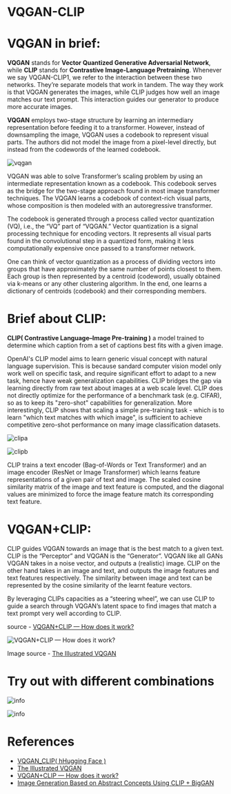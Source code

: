 # VQGAN-CLIP

# VQGAN in brief:
**VQGAN** stands for **Vector Quantized Generative Adversarial Network**, while **CLIP** stands for **Contrastive Image-Language Pretraining**. Whenever we say VQGAN-CLIP1, we refer to the interaction between these two networks. They’re separate models that work in tandem. The way they work is that VQGAN generates the images, while CLIP judges how well an image matches our text prompt. This interaction guides our generator to produce more accurate images.

**VQGAN** employs  two-stage structure by learning an intermediary representation before feeding it to a transformer. However, instead of downsampling the image, VQGAN uses a codebook to represent visual parts. The authors did not model the image from a pixel-level directly, but instead from the codewords of the learned codebook.

![vqgan](https://compvis.github.io/taming-transformers/paper/teaser.png)


VQGAN was able to solve Transformer’s scaling problem by using an intermediate representation known as a codebook. This codebook serves as the bridge for the two-stage approach found in most image transformer techniques. The VQGAN learns a codebook of context-rich visual parts, whose composition is then modeled with an autoregressive transformer.

The codebook is generated through a process called vector quantization (VQ), i.e., the “VQ” part of “VQGAN.” Vector quantization is a signal processing technique for encoding vectors. It represents all visual parts found in the convolutional step in a quantized form, making it less computationally expensive once passed to a transformer network.

One can think of vector quantization as a process of dividing vectors into groups that have approximately the same number of points closest to them. Each group is then represented by a centroid (codeword), usually obtained via k-means or any other clustering algorithm. In the end, one learns a dictionary of centroids (codebook) and their corresponding members.

# Brief about CLIP:
    
**CLIP( Contrastive Language–Image Pre-training )** a model trained to determine which caption from a set of captions best fits with a given image.

OpenAI's CLIP model aims to learn generic visual concept with natural language supervision. This is because sandard computer vision model only work well on specific task, and require significant effort to adapt to a new task, hence have weak generalization capabilities. CLIP bridges the gap via learning directly from raw text about images at a web scale level.
CLIP does not directly optimize for the performance of a benchmark task (e.g. CIFAR), so as to keep its "zero-shot" capabilities for generalization. More interestingly, CLIP shows that scaling a simple pre-training task - which is to learn "which text matches with which image", is sufficient to achieve competitive zero-shot performance on many image classification datasets. 

![clipa](https://openaiassets.blob.core.windows.net/$web/clip/draft/20210104b/overview-a.svg)

![clipb](https://openaiassets.blob.core.windows.net/$web/clip/draft/20210104b/overview-b.svg)

CLIP trains a text encoder (Bag-of-Words or Text Transformer) and an image encoder (ResNet or Image Transformer) which learns feature representations of a given pair of text and image. The scaled cosine similarity matrix of the image and text feature is computed, and the diagonal values are minimized to force the image feature match its corresponding text feature.

# VQGAN+CLIP:

CLIP guides VQGAN towards an image that is the best match to a given text. CLIP is the “Perceptor” and VQGAN is the “Generator”. VQGAN like all GANs VQGAN takes in a noise vector, and outputs a (realistic) image. CLIP on the other hand takes in an image and text, and outputs the image features and text features respectively. The similarity between image and text can be represented by the cosine similarity of the learnt feature vectors.

By leveraging CLIPs capacities as a “steering wheel”, we can use CLIP to guide a search through VQGAN’s latent space to find images that match a text prompt very well according to CLIP.

source - [VQGAN+CLIP — How does it work?](https://alexasteinbruck.medium.com/vqgan-clip-how-does-it-work-210a5dca5e52)

![VQGAN+CLIP — How does it work?](https://ljvmiranda921.github.io/assets/png/vqgan/clip_vqgan_with_image.png)

Image source - [The Illustrated VQGAN](https://ljvmiranda921.github.io/assets/png/vqgan/clip_vqgan_with_image.png)

# Try out with different combinations
![info](https://raw.githubusercontent.com/rupak-roy/VQGAN-CLIP/main/1__vwNbasrHuw5ScVIugi4aw.jpeg)

![info](https://raw.githubusercontent.com/rupak-roy/VQGAN-CLIP/main/1_yVHBKcdoGDs7SNZ21r94Bw.jpg)

# References

* [VQGAN_CLIP( hHugging Face )](https://huggingface.co/spaces/akhaliq/VQGAN_CLIP)
* [The Illustrated VQGAN](https://ljvmiranda921.github.io/notebook/2021/08/08/clip-vqgan/)
* [VQGAN+CLIP — How does it work?](https://alexasteinbruck.medium.com/vqgan-clip-how-does-it-work-210a5dca5e52)
* [Image Generation Based on Abstract Concepts Using CLIP + BigGAN](https://wandb.ai/gudgud96/big-sleep-test/reports/Image-Generation-Based-on-Abstract-Concepts-Using-CLIP-BigGAN--Vmlldzo1MjA2MTE)
